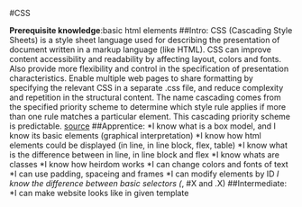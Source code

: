 #CSS

**Prerequisite knowledge**:basic html elements
##Intro:
	CSS (Cascading Style Sheets) is a style sheet language used for describing the presentation of document written in a markup language (like HTML).
	CSS can improve content accessibility and readability by affecting layout, colors and fonts. Also  provide more flexibility and control in the specification of presentation characteristics.
	Enable multiple web pages to share formatting by specifying the relevant CSS in a separate .css file, and reduce complexity and repetition in the structural content. 
	The name cascading comes from the specified priority scheme to determine which style rule applies if more than one rule matches a particular element. 
	This cascading priority scheme is predictable. [source](https://en.wikipedia.org/wiki/Cascading_Style_Sheets)
##Apprentice:
	*I know what is a box model, and I know its basic elements (graphical interpretation)
	*I know how html elements could be displayed (in line, in line block, flex, table)
	*I know what is the difference between in line, in line block and flex
	*I know whats are classes
	*I know how heirdom works
	*I can change colors and fonts of text
	*I can use padding, spaceing and frames
	*I can modify elements by ID
	*I know the difference between basic selectors (*, #X and .X)
##Intermediate:
	*I can make website looks like in given template
